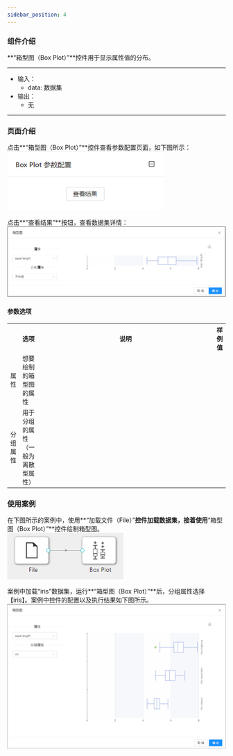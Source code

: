 ```yaml
---
sidebar_position: 4
---
```

### 组件介绍
**“箱型图（Box Plot）”**控件用于显示属性值的分布。
<hr/>

- 输入：
  - data: 数据集
- 输出：
  - 无

<hr/>


### 页面介绍
点击**“箱型图（Box Plot）”**控件查看参数配置页面，如下图所示：  
[ ![](/img/aistudio/visualize/box-plot/param.png) ](/img/aistudio/visualize/box-plot/param.png)

点击**“查看结果”**按钮，查看数据集详情：  
[ ![](/img/aistudio/visualize/box-plot/visualization.png) ](/img/aistudio/visualize/box-plot/visualization.png)

#### 参数选项
<table>
  <tr>
    <th></th>
    <th>选项</th>
    <th width="650">说明</th>
    <th>样例值</th>
  </tr>
  <tr>
      <td>属性</td> 
      <td>
      想要绘制的箱型图的属性
      </td> 
      <td></td>
  </tr>
  <tr>
      <td>分组属性</td> 
      <td>
      用于分组的属性（一般为离散型属性）
      </td> 
      <td></td>
  </tr>
</table>

### 使用案例
在下图所示的案例中，使用**“加载文件（File）”**控件加载数据集，接着使用**“箱型图（Box Plot）”**控件绘制箱型图。  
[ ![](/img/aistudio/visualize/box-plot/workflow.png) ](/img/aistudio/visualize/box-plot/workflow.png)

案例中加载“iris”数据集，运行**“箱型图（Box Plot）”**后，分组属性选择【iris】。案例中控件的配置以及执行结果如下图所示。
[ ![](/img/aistudio/visualize/box-plot/workflow-result.png) ](/img/aistudio/visualize/box-plot/workflow-result.png)